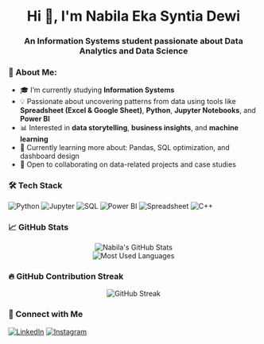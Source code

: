 <h1 align="center">Hi 👋, I'm Nabila Eka Syntia Dewi</h1>
<h3 align="center">An Information Systems student passionate about Data Analytics and Data Science</h3>

### 💫 About Me:
- 🎓 I’m currently studying **Information Systems**
- 💡 Passionate about uncovering patterns from data using tools like **Spreadsheet (Excel & Google Sheet)**, **Python**, **Jupyter Notebooks**, and **Power BI**
- 📊 Interested in **data storytelling**, **business insights**, and **machine learning**
- 🌱 Currently learning more about: Pandas, SQL optimization, and dashboard design
- 🤝 Open to collaborating on data-related projects and case studies

### 🛠️ Tech Stack
![Python](https://img.shields.io/badge/Python-3776AB?style=for-the-badge&logo=python&logoColor=white)
![Jupyter](https://img.shields.io/badge/Jupyter-F37626?style=for-the-badge&logo=jupyter&logoColor=white)
![SQL](https://img.shields.io/badge/SQL-4479A1?style=for-the-badge&logo=mysql&logoColor=white)
![Power BI](https://img.shields.io/badge/Power%20BI-F2C811?style=for-the-badge&logo=powerbi&logoColor=black)
![Spreadsheet](https://img.shields.io/badge/Spreadsheet-217346?style=for-the-badge&logo=microsoft-excel&logoColor=white)
![C++](https://img.shields.io/badge/C++-00599C?style=for-the-badge&logo=c%2b%2b&logoColor=white)

### 📈 GitHub Stats

<p align="center">
  <img src="https://github-readme-stats.vercel.app/api?username=nabilaekasd&show_icons=true&theme=radical" alt="Nabila's GitHub Stats" />
  <br/>
  <img src="https://github-readme-stats.vercel.app/api/top-langs/?username=nabilaekasd&layout=compact&theme=radical" alt="Most Used Languages" />
</p>

### 🔥 GitHub Contribution Streak

<p align="center">
  <img src="https://github-readme-streak-stats.herokuapp.com/?user=nabilaekasd&theme=radical" alt="GitHub Streak" />
</p>

### 📲 Connect with Me
[![LinkedIn](https://img.shields.io/badge/LinkedIn-blue?style=flat&logo=linkedin&logoColor=white)](https://linkedin.com/in/nabilaekasd)
[![Instagram](https://img.shields.io/badge/@nabilaekasd-E4405F?style=for-the-badge&logo=instagram&logoColor=white)](https://instagram.com/nabilaekasd)
